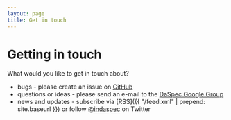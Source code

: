 ```yaml
---
layout: page
title: Get in touch
---
```


# Getting in touch

What would you like to get in touch about?

  * bugs - please create an issue on [GitHub](http://github.com/daspec/daspec-js)
  * questions or ideas - please send an e-mail to the [DaSpec Google Group](https://groups.google.com/forum/#!forum/{{site.google_group}})
  * news and updates - subscribe via [RSS]({{ "/feed.xml" | prepend: site.baseurl }}) or follow [@indaspec](https://twitter.com/{{site.twitter}}) on Twitter
        
